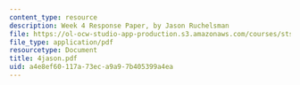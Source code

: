 ```yaml
---
content_type: resource
description: Week 4 Response Paper, by Jason Ruchelsman
file: https://ol-ocw-studio-app-production.s3.amazonaws.com/courses/sts-035-the-history-of-computing-spring-2004/a4e8ef60117a73eca9a97b405399a4ea_4jason.pdf
file_type: application/pdf
resourcetype: Document
title: 4jason.pdf
uid: a4e8ef60-117a-73ec-a9a9-7b405399a4ea
---
```

